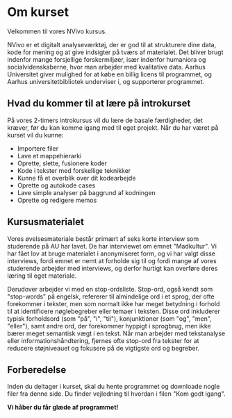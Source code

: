 # Om kurset
Velkommen til vores NVivo kursus.

NVivo er et digitalt analyseværktøj, der er god til at strukturere dine data, kode for mening og  at give indsigter på tværs af materialet. Det bliver brugt indenfor mange forsjellige forskermiljøer, især indenfor humaniora og socialvidenskaberne, hvor man arbejder med kvalitative data. Aarhus Universitet giver mulighed for at købe en billig licens til programmet, og Aarhus universitetbibliotek underviser i, og supporterer programmet.


## Hvad du kommer til at lære på introkurset
På vores 2-timers introkursus vil du lære de basale færdigheder, det kræver, før du kan komme igang med til eget projekt. Når du har været på kurset vil du kunne:
- Importere filer
- Lave et mappehierarki
- Oprette, slette, fusionere koder
- Kode i tekster med forskellige teknikker
- Kunne få et overblik over dit kodearbejde
- Oprette og autokode cases
- Lave simple analyser på baggrund af kodningen
- Oprette og redigere memos


## Kursusmaterialet
Vores øvelsesmateriale består primært af seks korte interview som studerende på AU har lavet. De har interviewet om emnet "Madkultur". Vi har fået lov at bruge materialet i anonymiseret form, og vi har valgt disse interviews, fordi emnet er nemt at forholde sig til og fordi mange af vores studerende arbejder med interviews, og derfor hurtigt kan overføre deres læring til eget materiale.

Derudover arbejder vi med en stop-ordsliste. Stop-ord, også kendt som "stop-words" på engelsk, refererer til almindelige ord i et sprog, der ofte forekommer i tekster, men som normalt ikke har meget betydning i forhold til at identificere nøglebegreber eller temaer i teksten. Disse ord inkluderer typisk forholdsord (som "på", "i", "til"), konjunktioner (som "og", "men", "eller"), samt andre ord, der forekommer hyppigt i sprogbrug, men ikke bærer meget semantisk vægt i en tekst. Når man arbejder med tekstanalyse eller informationshåndtering, fjernes ofte stop-ord fra tekster for at reducere støjniveauet og fokusere på de vigtigste ord og begreber. 


## Forberedelse
Inden du deltager i kurset, skal du hente programmet og downloade nogle filer fra denne side. Du finder vejledning til hvordan i filen "Kom godt igang".

**Vi håber du får glæde af programmet!**


